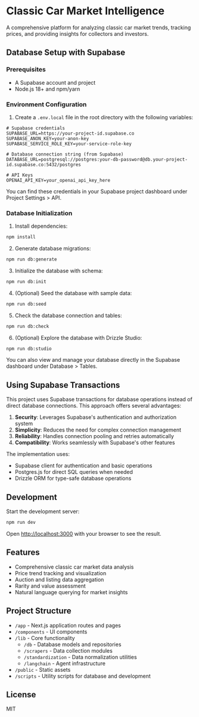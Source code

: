 # Classic Car Market Intelligence

A comprehensive platform for analyzing classic car market trends, tracking prices, and providing insights for collectors and investors.

## Database Setup with Supabase

### Prerequisites

- A Supabase account and project
- Node.js 18+ and npm/yarn

### Environment Configuration

1. Create a `.env.local` file in the root directory with the following variables:

```
# Supabase credentials
SUPABASE_URL=https://your-project-id.supabase.co
SUPABASE_ANON_KEY=your-anon-key
SUPABASE_SERVICE_ROLE_KEY=your-service-role-key

# Database connection string (from Supabase)
DATABASE_URL=postgresql://postgres:your-db-password@db.your-project-id.supabase.co:5432/postgres

# API Keys
OPENAI_API_KEY=your_openai_api_key_here
```

You can find these credentials in your Supabase project dashboard under Project Settings > API.

### Database Initialization

1. Install dependencies:

```bash
npm install
```

2. Generate database migrations:

```bash
npm run db:generate
```

3. Initialize the database with schema:

```bash
npm run db:init
```

4. (Optional) Seed the database with sample data:

```bash
npm run db:seed
```

5. Check the database connection and tables:

```bash
npm run db:check
```

6. (Optional) Explore the database with Drizzle Studio:

```bash
npm run db:studio
```

You can also view and manage your database directly in the Supabase dashboard under Database > Tables.

## Using Supabase Transactions

This project uses Supabase transactions for database operations instead of direct database connections. This approach offers several advantages:

1. **Security**: Leverages Supabase's authentication and authorization system
2. **Simplicity**: Reduces the need for complex connection management
3. **Reliability**: Handles connection pooling and retries automatically
4. **Compatibility**: Works seamlessly with Supabase's other features

The implementation uses:
- Supabase client for authentication and basic operations
- Postgres.js for direct SQL queries when needed
- Drizzle ORM for type-safe database operations

## Development

Start the development server:

```bash
npm run dev
```

Open [http://localhost:3000](http://localhost:3000) with your browser to see the result.

## Features

- Comprehensive classic car market data analysis
- Price trend tracking and visualization
- Auction and listing data aggregation
- Rarity and value assessment
- Natural language querying for market insights

## Project Structure

- `/app` - Next.js application routes and pages
- `/components` - UI components
- `/lib` - Core functionality
  - `/db` - Database models and repositories
  - `/scrapers` - Data collection modules
  - `/standardization` - Data normalization utilities
  - `/langchain` - Agent infrastructure
- `/public` - Static assets
- `/scripts` - Utility scripts for database and development

## License

MIT
